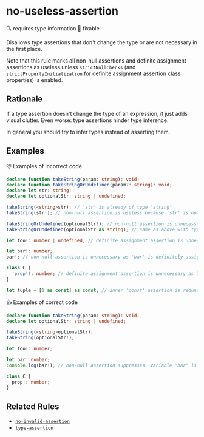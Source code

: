 # no-useless-assertion

:mag: requires type information
:wrench: fixable

Disallows type assertions that don't change the type or are not necessary in the first place.

Note that this rule marks all non-null assertions and definite assignment assertions as useless unless `strictNullChecks` (and `strictPropertyInitialization` for definite assignment assertion class properties) is enabled.

## Rationale

If a type assertion doesn't change the type of an expression, it just adds visual clutter. Even worse: type assertions hinder type inference.

In general you should try to infer types instead of asserting them.

## Examples

:thumbsdown: Examples of incorrect code

```ts
declare function takeString(param: string): void;
declare function takeStringOrUndefined(param?: string): void;
declare let str: string;
declare let optionalStr: string | undefined;

takeString(<string>str); // 'str' is already of type 'string'
takeString(str!); // non-null assertion is useless because 'str' is not nullable

takeStringOrUndefined(optionalStr!); // non-null assertion is unnecessary because the function accepts 'string | undefined'
takeStringOrUndefined(optionalStr as string); // same as above with type assertion syntax

let foo!: number | undefined; // definite assignment assertion is unnecessary as the type includes 'undefined'

let bar!: number;
bar!; // non-null assertion is unnecessary as 'bar' is definitely assigned

class C {
  'prop'!: number; // definite assignment assertion is unnecessary as TypeScript doesn't check quoted property names
}

let tuple = [1 as const] as const; // inner 'const' assertion is redundant
```

:thumbsup: Examples of correct code

```ts
declare function takeString(param: string): void;
declare let optionalStr: string | undefined;

takeString(<string>optionalStr);
takeString(optionalStr!);

let foo!: number;

let bar: number;
console.log(bar!); // non-null assertion suppresses 'Variable "bar" is used before being assigned.' error

class C {
  prop!: number;
}
```

## Related Rules

* [`no-invalid-assertion`](no-invalid-assertion.md)
* [`type-assertion`](type-assertion.md)
